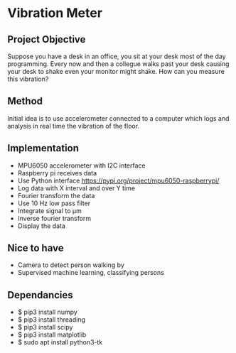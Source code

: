 # Vibration Meter
## Project Objective
Suppose you have a desk in an office, you sit at your desk most of the day programming. Every now and then a collegue walks past your desk causing your desk to shake even your monitor might shake. How can you measure this vibration?
## Method
Initial idea is to use accelerometer connected to a computer which logs and analysis in real time the vibration of the floor.
## Implementation
- MPU6050 accelerometer with I2C interface
- Raspberry pi receives data
- Use Python interface https://pypi.org/project/mpu6050-raspberrypi/
- Log data with X interval and over Y time
- Fourier transform the data
- Use 10 Hz low pass filter
- Integrate signal to µm
- Inverse fourier transform
- Display the data

## Nice to have
- Camera to detect person walking by
- Supervised machine learning, classifying persons

## Dependancies
- $ pip3 install numpy
- $ pip3 install threading
- $ pip3 install scipy
- $ pip3 install matplotlib
- $ sudo apt install python3-tk